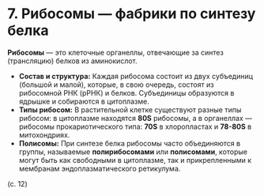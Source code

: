 # 7. Рибосомы — фабрики по синтезу белка

**Рибосомы** — это клеточные органеллы, отвечающие за синтез (трансляцию) белков из аминокислот.

*   **Состав и структура:** Каждая рибосома состоит из двух субъединиц (большой и малой), которые, в свою очередь, состоят из рибосомной РНК (рРНК) и белков. Субъединицы образуются в ядрышке и собираются в цитоплазме.
*   **Типы рибосом:** В растительной клетке существуют разные типы рибосом: в цитоплазме находятся **80S** рибосомы, а в органеллах — рибосомы прокариотического типа: **70S** в хлоропластах и **78-80S** в митохондриях.
*   **Полисомы:** При синтезе белка рибосомы часто объединяются в группы, называемые **полирибосомами** или **полисомами**, которые могут быть как свободными в цитоплазме, так и прикрепленными к мембранам эндоплазматического ретикулума.

(с. 12)
